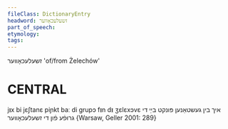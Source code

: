 ```yaml
---
fileClass: DictionaryEntry
headword: זשעלעכאָווער
part_of_speech: 
etymology: 
tags: 
---
```

זשעלעכאָווער
'of/from Żelechów'

CENTRAL
========

jᵻx bi jɛʃtanɛ piɲkt baː di grupɔ fᵻn dᵻ ʒɛlɛxɔvɛ איך בין געשטאַנען פּונקט בײַ די גרוּפֿע פֿון די זשעלעכאָווער {Warsaw, Geller 2001: 289} 